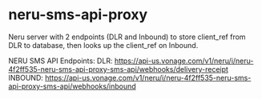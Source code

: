 # neru-sms-api-proxy

Neru server with 2 endpoints (DLR and Inbound) to store client_ref from DLR to database, then looks up the client_ref on Inbound.

NERU SMS API Endpoints:
DLR:
https://api-us.vonage.com/v1/neru/i/neru-4f2ff535-neru-sms-api-proxy-sms-api/webhooks/delivery-receipt
INBOUND:
https://api-us.vonage.com/v1/neru/i/neru-4f2ff535-neru-sms-api-proxy-sms-api/webhooks/inbound
